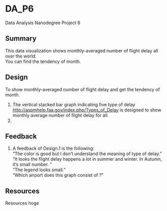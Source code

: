 # DA_P6
Data Analysis Nanodegree Project 6  

## Summary  
This data visualization shows monthly-averaged number of flight delay all over the world.  
You can find the tendency of month.

## Design  
To show monthly-averaged number of flight delay and get the tendency of month.  
1. The vertical stacked bar graph indicating five type of delay <http://aspmhelp.faa.gov/index.php/Types_of_Delay> is designed to show monthly average number of flight delay for all.  
2. 

## Feedback  
1. A feedback of Design.1 is the following:  
“The color is good but I don’t understand the meaning of type of delay.”  
“It looks the flight delay happens a lot in summer and winter. In Autumn, it’s small number. ”  
“The legend looks small.”  
“Which airport does this graph consist of ?”  

## Resources 
Resources hoge


